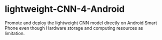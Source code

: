 # lightweight-CNN-4-Android
Promote and deploy the lightweight CNN model directly on Android Smart Phone even though Hardware storage and computing resources as limitation. 
